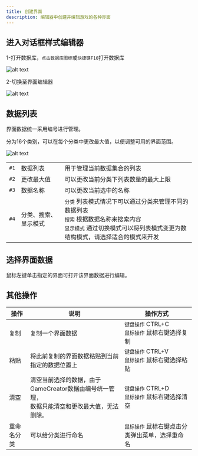 ```yaml
---
title: 创建界面
description: 编辑器中创建并编辑游戏的各种界面
---
```


## 进入对话框样式编辑器

1-打开数据库，`点击数据库图标`或`快捷键F10`打开数据库

![alt text](https://cdn.gcw.wiki.wiki/gcw/image/zh_hans/getting-started/9.avatar/2.create/image.png)

2-切换至界面编辑器

![alt text](https://cdn.gcw.wiki.wiki/gcw/image/zh_hans/getting-started/13.interface/2.create/image.png)

## 数据列表

界面数据统一采用编号进行管理。

分为16个类别，可以在每个分类中更改最大值，以便调整可用的界面范围。

![alt text](https://cdn.gcw.wiki.wiki/gcw/image/zh_hans/getting-started/13.interface/2.create/image-1.png)

|      |                      |                                                                                                                                                                         |
| ---- | -------------------- | ----------------------------------------------------------------------------------------------------------------------------------------------------------------------- |
| `#1` | 数据列表             | 用于管理当前数据集合的列表                                                                                                                                              |
| `#2` | 更改最大值           | 可以更改当前分类下列表数量的最大上限                                                                                                                                    |
| `#3` | 数据名称             | 可以更改当前选中的名称                                                                                                                                                  |
| `#4` | 分类、搜索、显示模式 | `分类` 列表模式情况下可以通过分类来管理不同的数据列表<br>`搜索` 根据数据名称来搜索内容<br>`显示模式` 通过切换模式可以将列表模式变更为数结构模式，请选择适合的模式来开发 |

## 选择界面数据

鼠标左键单击指定的界面可打开该界面数据进行编辑。

## 其他操作

| 操作       | 说明                                                                                            | 操作方式                                         |
| ---------- | ----------------------------------------------------------------------------------------------- | ------------------------------------------------ |
| 复制       | 复制一个界面数据                                                                                | `键盘操作` CTRL+C<br>`鼠标操作` 鼠标右键选择复制 |
| 粘贴       | 将此前复制的界面数据粘贴到当前指定的数据位置上                                                  | `键盘操作` CTRL+V<br>`鼠标操作` 鼠标右键选择粘贴 |
| 清空       | 清空当前选择的数据，由于GameCreator数据由编号统一管理，<br>数据只能清空和更改最大值，无法删除。 | `键盘操作` CTRL+D<br>`鼠标操作` 鼠标右键选择清空 |
| 重命名分类 | 可以给分类进行命名                                                                              | `鼠标操作` 鼠标右键点击分类弹出菜单，选择重命名  |
